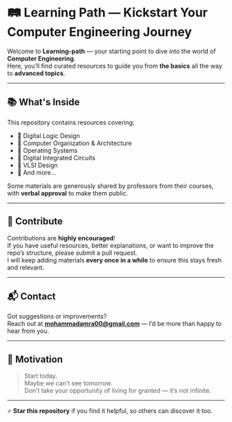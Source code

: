 # 🛤️ Learning Path — Kickstart Your Computer Engineering Journey

Welcome to **Learning-path** — your starting point to dive into the world of **Computer Engineering**.  
Here, you’ll find curated resources to guide you from **the basics** all the way to **advanced topics**.

---

## 📚 What's Inside

This repository contains resources covering:

- 🔹 Digital Logic Design  
- 🔹 Computer Organization & Architecture  
- 🔹 Operating Systems  
- 🔹 Digital Integrated Circuits  
- 🔹 VLSI Design  
- 🔹 And more…

Some materials are generously shared by professors from their courses, with **verbal approval** to make them public.

---

## 🤝 Contribute

Contributions are **highly encouraged**!  
If you have useful resources, better explanations, or want to improve the repo’s structure, please submit a pull request.  
I will keep adding materials **every once in a while** to ensure this stays fresh and relevant.

---

## 📬 Contact

Got suggestions or improvements?  
Reach out at **mohammadamra00@gmail.com** — I’d be more than happy to hear from you.

---

## 🌟 Motivation

> Start today.  
> Maybe we can't see tomorrow.  
> Don’t take your opportunity of living for granted — it’s not infinite.

---

⭐ **Star this repository** if you find it helpful, so others can discover it too.
